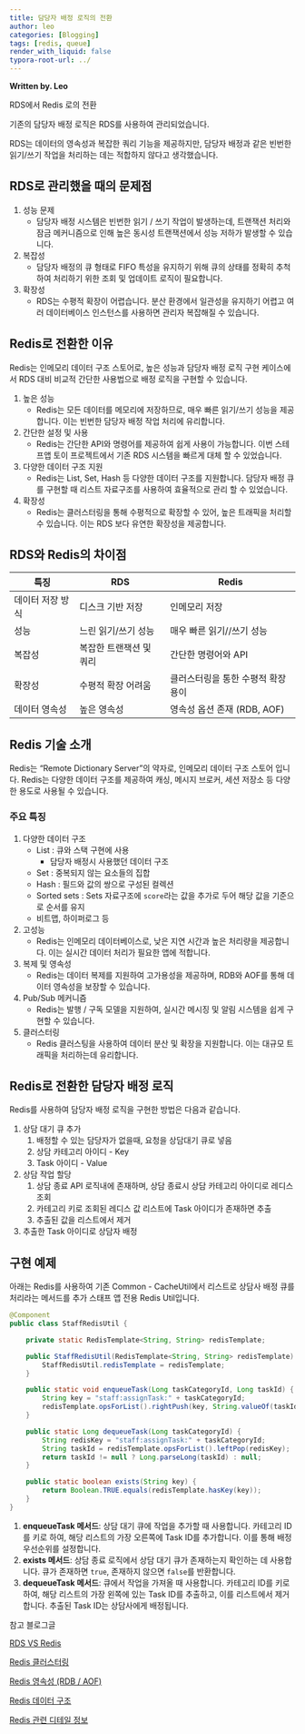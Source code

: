 ```yaml
---
title: 담당자 배정 로직의 전환
author: leo
categories: [Blogging]
tags: [redis, queue]
render_with_liquid: false
typora-root-url: ../
---
```


**Written by. Leo**

RDS에서 Redis 로의 전환

기존의 담당자 배정 로직은 RDS를 사용하여 관리되었습니다.

RDS는 데이터의 영속성과 복잡한 쿼리 기능을 제공하지만, 담당자 배정과 같은 빈번한 읽기/쓰기 작업을 처리하는 데는 적합하지 않다고 생각했습니다.

## RDS로 관리했을 때의 문제점

1. 성능 문제
    - 담당자 배정 시스템은 빈번한 읽기 / 쓰기 작업이 발생하는데, 트랜잭션 처리와 잠금 메커니즘으로 인해 높은 동시성 트랜잭션에서 성능 저하가 발생할 수 있습니다.
2. 복잡성
    - 담당자 배정의 큐 형태로 FIFO 특성을 유지하기 위해 큐의 상태를 정확히 추척하여 처리하기 위한 조회 및 업데이트 로직이 필요합니다.
3. 확장성 
    - RDS는 수평적 확장이 어렵습니다. 분산 환경에서 일관성을 유지하기 어렵고 여러 데이터베이스 인스턴스를 사용하면 관리자 복잡해질 수 있습니다.

## Redis로 전환한 이유

Redis는 인메모리 데이터 구조 스토어로, 높은 성능과 담당자 배정 로직 구현 케이스에서 RDS 대비 비교적 간단한 사용법으로 배정 로직을 구현할 수 있습니다.

1. 높은 성능 
    - Redis는 모든 데이터를 메모리에 저장하므로, 매우 빠른 읽기/쓰기 성능을 제공합니다. 이는 빈번한 담당자 배정 작업 처리에 유리합니다.
2. 간단한 설정 및 사용
    - Redis는 간단한 API와 명령어를 제공하여 쉽게 사용이 가능합니다. 이번 스테프앱 토이 프로젝트에서 기존 RDS 시스템을 빠르게 대체 할 수 있었습니다.
3. 다양한 데이터 구조 지원
    - Redis는 List, Set, Hash 등 다양한 데이터 구조를 지원합니다. 담당자 배정 큐를 구현할 때 리스트 자료구조를 사용하여 효율적으로 관리 할 수 있었습니다.
4. 확장성
    - Redis는 클러스터링을 통해 수평적으로 확장할 수 있어, 높은 트래픽을 처리할 수 있습니다. 이는 RDS 보다 유연한 확장성을 제공합니다.

## RDS와 Redis의 차이점

| 특징 | RDS | Redis |
| --- | --- | --- |
| 데이터 저장 방식 | 디스크 기반 저장 | 인메모리 저장 |
| 성능 | 느린 읽기/쓰기 성능 | 매우 빠른 읽기//쓰기 성능 |
| 복잡성 | 복잡한 트랜잭션 및 쿼리 | 간단한 명령어와 API |
| 확장성 | 수평적 확장 어려움 | 클러스터링을 통한 수평적 확장 용이 |
| 데이터 영속성 | 높은 영속성 | 영속성 옵션 존재 (RDB, AOF) |

## Redis 기술 소개

Redis는 “Remote Dictionary Server”의 약자로, 인메모리 데이터 구조 스토어 입니다. Redis는 다양한 데이터 구조를 제공하여 캐싱, 메시지 브로커, 세션 저장소 등 다양한 용도로 사용될 수 있습니다.

### 주요 특징

1. 다양한 데이터 구조
    - List : 큐와 스택 구현에 사용
        - 담당자 배정시 사용했던 데이터 구조
    - Set : 중복되지 않는 요소들의 집합
    - Hash : 필드와 값의 쌍으로 구성된 컬렉션
    - Sorted sets : Sets 자료구조에 `score`라는 값을 추가로 두어 해당 값을 기준으로 순서를 유지
    - 비트맵, 하이퍼로그 등
2. 고성능
    - Redis는 인메모리 데이터베이스로, 낮은 지연 시간과 높은 처리량을 제공합니다. 이는 실시간 데이터 처리가 필요한 앱에 적합니다.
3. 복제 및 영속성
    - Redis는 데이터 복제를 지원하여 고가용성을 제공하며, RDB와 AOF를 통해 데이터 영속성을 보장할 수 있습니다.
4. Pub/Sub 메커니즘
    - Redis는 발행 / 구독 모델을 지원하여, 실시간 메시징 및 알림 시스템을 쉽게 구현할 수 있습니다.
5. 클러스터링
    - Redis 클러스팅을 사용하여 데이터 분산 및 확장을 지원합니다. 이는 대규모 트래픽을 처리하는데 유리합니다.

## Redis로 전환한 담당자 배정 로직

Redis를 사용하여 담당자 배정 로직을 구현한 방법은 다음과 같습니다.

1. 상담 대기 큐 추가
    1. 배정할 수 있는 담당자가 없을때, 요청을 상담대기 큐로 넣음
    2. 상담 카테고리 아이디 - Key
    3. Task 아이디 - Value
2. 상담 작업 할당
    1. 상담 종료 API 로직내에 존재하며, 상담 종료시 상담 카테고리 아이디로 레디스 조회
    2. 카테고리 키로 조회된 레디스 값 리스트에 Task 아이디가 존재하면 추출
    3. 추출된 값을 리스트에서 제거
3. 추출한 Task 아이디로 상담자 배정

## 구현 예제

아래는 Redis를 사용하여 기존 Common - CacheUtil에서 리스트로 상담사 배정 큐를 처리라는 메서드를 추가 스태프 앱 전용 Redis Util입니다.

```java
@Component
public class StaffRedisUtil {

    private static RedisTemplate<String, String> redisTemplate;

    public StaffRedisUtil(RedisTemplate<String, String> redisTemplate) {
        StaffRedisUtil.redisTemplate = redisTemplate;
    }

    public static void enqueueTask(Long taskCategoryId, Long taskId) {
        String key = "staff:assignTask:" + taskCategoryId;
        redisTemplate.opsForList().rightPush(key, String.valueOf(taskId));
    }

    public static Long dequeueTask(Long taskCategoryId) {
        String redisKey = "staff:assignTask:" + taskCategoryId;
        String taskId = redisTemplate.opsForList().leftPop(redisKey);
        return taskId != null ? Long.parseLong(taskId) : null;
    }

    public static boolean exists(String key) {
        return Boolean.TRUE.equals(redisTemplate.hasKey(key));
    }
}
```

1. **enqueueTask 메서드**: 상담 대기 큐에 작업을 추가할 때 사용합니다. 카테고리 ID를 키로 하여, 해당 리스트의 가장 오른쪽에 Task ID를 추가합니다. 이를 통해 배정 우선순위를 설정합니다.
2. **exists 메서드**: 상담 종료 로직에서 상담 대기 큐가 존재하는지 확인하는 데 사용합니다. 큐가 존재하면 `true`, 존재하지 않으면 `false`를 반환합니다.
3. **dequeueTask 메서드**: 큐에서 작업을 가져올 때 사용합니다. 카테고리 ID를 키로 하여, 해당 리스트의 가장 왼쪽에 있는 Task ID를 추출하고, 이를 리스트에서 제거합니다. 추출된 Task ID는 상담사에게 배정됩니다.

참고 블로그글 

[RDS VS Redis](https://f-lab.kr/insight/redis-vs-rdb)

[Redis 클러스터링](https://kjw1313.tistory.com/118)

[Redis 영속성 (RDB / AOF)](https://inpa.tistory.com/entry/REDIS-%F0%9F%93%9A-%EB%8D%B0%EC%9D%B4%ED%84%B0-%EC%98%81%EA%B5%AC-%EC%A0%80%EC%9E%A5%ED%95%98%EB%8A%94-%EB%B0%A9%EB%B2%95-%EB%8D%B0%EC%9D%B4%ED%84%B0%EC%9D%98-%EC%98%81%EC%86%8D%EC%84%B1)

[Redis 데이터 구조](https://sabarada.tistory.com/134)

[Redis 관련 디테일 정보](https://velog.io/@dodozee/Redis)
